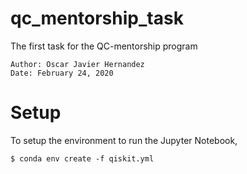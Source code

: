 # qc_mentorship_task
The first task for the QC-mentorship program

``` 
Author: Oscar Javier Hernandez
Date: February 24, 2020
```

# Setup
To setup the environment to run the Jupyter Notebook, 

```
$ conda env create -f qiskit.yml 
```

